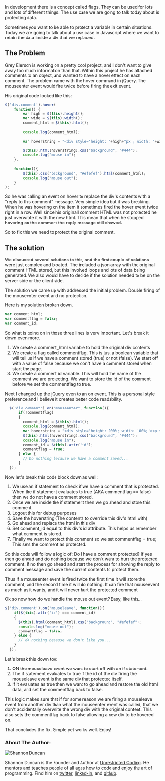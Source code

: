 In development there is a concept called flags. They can be used for lots and lots of different things. The use case we are going to talk today about is protecting data. 

Sometimes you want to be able to protect a variable in certain situations. Today we are going to talk about a use case in Javascript where we want to retain the data inside a div that we replaced.

## The Problem

Grey Elerson is working on a pretty cool project, and I don't want to give away too much information than that. Within this project he has attached comments to an object, and wanted to have a hover effect on each comment. The problem came with the hover command in jQuery. The mouseenter event would fire twice before firing the exit event.

His original code looked like this:

```javascript
$('div.comment').hover(
    function() { 
        var high = $(this).height();
        var wide = $(this).width();
        comment_html = $(this).html();
      
        console.log(comment_html);
      
        var hoverstring = "<div style='height: "+high+"px ; width: "+wide+"px ;'><p style='font-size: 30px; color: #efefef; text-align: center;position: relative; top: 50%;transform: translateY(-50%); opacity: 0.5;'>Reply</p></div>";
      
        $(this).html(hoverstring).css("background", "#444");
        console.log("mouse in");
    }, 
    
    function(){
        $(this).css("background", "#efefef").html(comment_html);
        console.log("mouse out");
    }
);
```

So he was calling an event on hover to replace the div's contents with a "reply to this comment" message. Very simple idea but it was breaking. When he was hovering on the item it sometimes fired the hover event twice right in a row. Well since his originall comment HTML was not protected he just overwrote it with the new html. This mean that when he stopped hovering on the comment the reply message still showed.

So to fix this we need to protect the original comment.

## The solution

We discussed several solutions to this, and the first couple of solutions were just complex and bloated. The included a json array with the original comment HTML stored, but this involved loops and lots of data being generated. We also would have to decide if the solution needed to be on the server side or the client side.

The solution we came up with addressed the initial problem. Double firing of the mouseenter event and no protection.

Here is my solution broken down.

```javascript
var comment_html;
var commentflag = false;
var comment_id;
````

So what is going on in those three lines is very important. Let's break it down even more.

1. We create a comment_html variable to hold the original div contents
2. We create a flag called commentflag. This is just a boolean variable that will tell us if we have a comment stored (true) or not (false). We start off with a value of false because we don't have a comment stored when start the page.
3. We create a comment id variable. This will hold the name of the comment we are protecting. We want to store the id of the comment before we set the commentflag to true.

Next I changed up the jQuery even to an on event. This is a personal style preference and I believe it creates better code readability.

```javascript
  $('div.comment').on("mouseenter", function(){
      if(!commentflag) 
      {
        comment_html = $(this).html();
        console.log(comment_html);
        var hoverstring = "<div style='height: 100%; width: 100%;'><p style='font-size: 30px; color: #efefef; text-align: center;position: relative; top: 50%;transform: translateY(-50%); opacity: 0.5;'>Reply</p></div>";
        $(this).html(hoverstring).css("background", "#444");
        console.log("mouse in");
        comment_id = $(this).attr('id');
        commentflag = true;
      } else {
        // Do nothing because we have a comment saved...
      }
  });
```

Now let's break this code block down as well:
1. We use an if statement to check if we have a comment that is protected. When the if statement evaluates to true (AKA commentflag == false) then we do not have a comment stored.
2. Once we are inside the if statement then we go ahead and store this comment.
3. Logout this for debug purposes
4. Save the hoverstring (The contents to override this div's html with)
5. Go ahead and replace the html in this div
6. Set comment_id equal to this div's id attribute. This helps us remember what comment is stored.
7. Finally we want to protect this comment so we set commentflag = true; This sets the comment as protected.

So this code will follow a logic of: Do I have a comment protected? If yes then go ahead and do nothing because we don't want to hurt the protected comment. If no then go ahead and start the process for showing the reply to comment message and save the current contents to protect them. 

Thus if a mouseenter event is fired twice the first time it will store the comment, and the second time it will do nothing. It can fire that mouseevent as much as it wants, and it will never hurt the protected comment.

Ok so now how do we handle the mouse out event? Easy, like this...

```javascript
$('div.comment').on("mouseleave", function(){
    if($(this).attr('id') === comment_id) 
    {
      $(this).html(comment_html).css("background", "#efefef");
      console.log("mouse out");
      commentflag = false;
    } else {
      // do nothing because we don't like you...
    }
  });
```

Let's break this down too:
1. ON the mouseleave event we want to start off with an if statement.
2. The if statement evaluates to true if the id of the div firing the mouseleave event is the same div that protected itself.
3. If it evaluates as true then we want to go ahead and restore the old html data, and set the commentflag back to false.

This logic makes sure that if for some reason we are firing a mouseleave event from another div than what the mouseenter event was called, that we don't accidentally overwrite the wrong div with the original content. This also sets the commentflag back to false allowing a new div to be hovered on.

That concludes the fix. Simple yet works well. Enjoy!

### About The Author:
![Shannon Duncan](https://pbs.twimg.com/profile_images/672481536826937344/GeAx6xl4_200x200.jpg)

Shannon Duncan is the Founder and Author at [Unrestricted Coding](http://unrestrictedcoding.com). He mentors and teaches people of all ages how to code and enjoy the art of programming. Find him on [twitter](https://twitter.com/bikemybodyback), [linked-in](https://www.linkedin.com/in/jsduncan98), and [github](https://github.com/shadowcodex).



